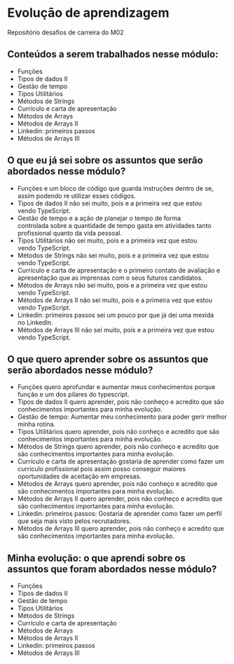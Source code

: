 # Evolução de aprendizagem

Repositório desafios de carreira do M02 

## Conteúdos a serem trabalhados nesse módulo:

* Funções
* Tipos de dados II
* Gestão de tempo
* Tipos Utilitários
* Métodos de Strings
* Currículo e carta de apresentação
* Métodos de Arrays
* Métodos de Arrays II
* Linkedin: primeiros passos
* Métodos de Arrays III

## O que eu já sei sobre os assuntos que serão abordados nesse módulo?

* Funções e um bloco de código que guarda instruções dentro de se, assim podendo re utilizar esses códigos.  
* Tipos de dados II não sei muito, pois e a primeira vez que estou vendo TypeScript.
* Gestão de tempo e a ação de planejar o tempo de forma controlada sobre a quantidade de tempo gasta em atividades tanto profissional quanto da vida pessoal.
* Tipos Utilitários não sei muito, pois e a primeira vez que estou vendo TypeScript.
* Métodos de Strings não sei muito, pois e a primeira vez que estou vendo TypeScript.
* Currículo e carta de apresentação e o primeiro contato de avaliação e apresentação que as imprensas com o seus futuros candidatos.
* Métodos de Arrays não sei muito, pois e a primeira vez que estou vendo TypeScript.
* Métodos de Arrays II não sei muito, pois e a primeira vez que estou vendo TypeScript.
* Linkedin: primeiros passos sei um pouco por que já dei uma mexida no LinkedIn.
* Métodos de Arrays III não sei muito, pois e a primeira vez que estou vendo TypeScript.

## O que quero aprender sobre os assuntos que serão abordados nesse módulo?

* Funções quero aprofundar e aumentar meus conhecimentos porque função e um dos pilares do typescript.
* Tipos de dados II quero aprender, pois não conheço e acredito que são conhecimentos importantes para minha evolução.
* Gestão de tempo: Aumentar meu conhecimento para poder gerir melhor minha rotina.
* Tipos Utilitários quero aprender, pois não conheço e acredito que são conhecimentos importantes para minha evolução.
* Métodos de Strings quero aprender, pois não conheço e acredito que são conhecimentos importantes para minha evolução.
* Currículo e carta de apresentação gostaria de aprender como fazer um currículo profissional pois assim posso conseguir maiores oportunidades de aceitação em empresas. 
* Métodos de Arrays quero aprender, pois não conheço e acredito que são conhecimentos importantes para minha evolução.
* Métodos de Arrays II quero aprender, pois não conheço e acredito que são conhecimentos importantes para minha evolução.
* Linkedin: primeiros passos: Gostaria de aprender como fazer um perfil que seja mais visto pelos recrutadores.
* Métodos de Arrays III quero aprender, pois não conheço e acredito que são conhecimentos importantes para minha evolução.

## Minha evolução: o que aprendi sobre os assuntos que foram abordados nesse módulo?

* Funções
* Tipos de dados II
* Gestão de tempo
* Tipos Utilitários
* Métodos de Strings
* Currículo e carta de apresentação
* Métodos de Arrays
* Métodos de Arrays II
* Linkedin: primeiros passos
* Métodos de Arrays III


